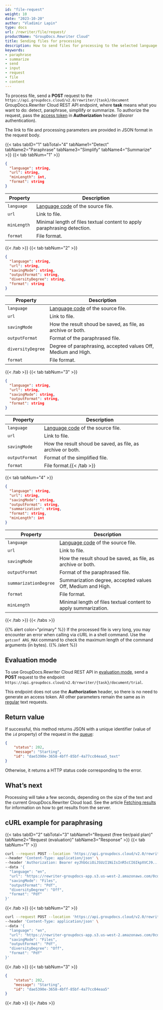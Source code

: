 ```yaml
---
id: "file-request"
weight: 10
date: "2023-10-20"
author: "Vladimir Lapin"
type: docs
url: /rewriter/file/request/
productName: "GroupDocs.Rewriter Cloud"
title: Sending files for processing
description: How to send files for processing to the selected language.
keywords:
- paraphrase
- summarize
- send
- input
- request
- file
- content
---
```


To process file, send a **POST** request to the `https://api.groupdocs.cloud/v2.0/rewriter/{task}/document` GroupDocs.Rewriter Cloud REST API endpoint, where **task** means what you want to do: detect, paraphrase, simpllify or summarize. To authorize the request, pass the [access token](/rewriter/authorization/) in **Authorization** header (_Bearer_ authentication).

The link to file and processing parameters are provided in JSON format in the request body. 

{{< tabs tabID="1" tabTotal="4" tabName1="Detect" tabName2="Paraphrase" tabName3="Simplify" tabName4="Summarize" >}}
{{< tab tabNum="1" >}}

```json
{
  "language": string,
  "url": string,
  "minLength": int,
  "format": string
}
```
Property | Description
-------- | -----------
`language` | [Language code](/rewriter/languages/) of the source file.
`url ` | Link to file.
`minLength ` | Minimal length of files textual content to apply paraphrasing detection.
`format ` | File format.
{{< /tab >}}
{{< tab tabNum="2" >}}

```json
{
  "language": string,
  "url": string,
  "savingMode": string,
  "outputFormat": string,
  "diversityDegree": string,
  "format": string
}
```
Property | Description
-------- | -----------
`language` | [Language code](/rewriter/languages/) of the source file.
`url` | Link to file.
`savingMode ` | How the result shoud be saved, as file, as archive or both.
`outputFormat ` | Format of the paraphrased file.
`diversityDegree` | Degree of paraphrasing, accepted values Off, Medium and High.
`format` | File format.
{{< /tab >}}
{{< tab tabNum="3" >}}

```json
{
  "language": string,
  "url": string,
  "savingMode": string,
  "outputFormat": string,
  "format": string
}
```
Property | Description
-------- | -----------
`language` | [Language code](/rewriter/languages/) of the source file.
`url` | Link to file.
`savingMode ` | How the result shoud be saved, as file, as archive or both.
`outputFormat ` | Format of the simplified file.
`format` | File format.{{< /tab >}}
{{< tab tabNum="4" >}}

```json
{
  "language": string,
  "url": string,
  "savingMode": string,
  "outputFormat": string,
  "summarization": string,
  "format": string,
  "minLength": int
}
```
Property | Description
-------- | -----------
`language` | [Language code](/rewriter/languages/) of the source file.
`url` | Link to file.
`savingMode ` | How the result shoud be saved, as file, as archive or both.
`outputFormat ` | Format of the paraphrased file.
`summarizationDegree` | Summarization degree, accepted values Off, Medium and High.
`format` | File format.
`minLength ` | Minimal length of files textual content to apply summarization.
{{< /tab >}}
{{< /tabs >}}

{{% alert color="primary" %}} 
If the processed file is very long, you may encounter an error when calling via cURL in a shell command. Use the `getconf ARG_MAX` command to check the maximum length of the command arguments (in bytes).
{{% /alert %}}

## Evaluation mode

To use GroupDocs.Rewriter Cloud REST API in [evaluation mode](/rewriter/evaluation/), send a **POST** request to the endpoint `https://api.groupdocs.cloud/v2.0/rewriter/{task}/document/trial`.

This endpoint does not use the **Authorization** header, so there is no need to generate an access token. All other parameters remain the same as in [regular](/rewriter/subscription/) text requests.

## Return value

If successful, this method returns JSON with a unique identifier (value of the `id` property) of the request in the [queue](/rewriter/workflow/):

```json
{
    "status": 202,
    "message": "Starting",
    "id": "dae5390e-3658-4bff-85bf-4a77cc04eaa5_text"
}
```

Otherwise, it returns a HTTP status code corresponding to the error.

## What’s next

Processing will take a few seconds, depending on the size of the text and the current GroupDocs.Rewriter Cloud load. See the article [Fetching results](/rewriter/text/fetch/) for information on how to get results from the server.

## cURL example for paraphrasing

{{< tabs tabID="2" tabTotal="3" tabName1="Request (free tier/paid plan)" tabName2="Request (evaluation)" tabName3="Response" >}}
{{< tab tabNum="1" >}}

```bash
curl --request POST --location 'https://api.groupdocs.cloud/v2.0/rewriter/paraphrase/document' \
--header 'Content-Type: application/json' \
--header 'Authorization: Bearer eyJhbGciOiJSUzI1NiIsInR5cCI6IkpXVCJ9...LxLejtsVFwrZpHA' \
--data '{
  "language": "en",
  "url": "https://rewriter-groupdocs-app.s3.us-west-2.amazonaws.com/0cd7b09d-4d63-4bcd-a9a5-dfd72897aa17.pdf...ff474526313a24821e98",
  "savingMode": "Files",
  "outputFormat": "Pdf",
  "diversityDegree": "Off",
  "format": "Pdf"
}'
```
{{< /tab >}}
{{< tab tabNum="2" >}}

```bash
curl --request POST --location 'https://api.groupdocs.cloud/v2.0/rewriter/paraphrase/document/trial' \
--header 'Content-Type: application/json' \
--data '{
  "language": "en",
  "url": "https://rewriter-groupdocs-app.s3.us-west-2.amazonaws.com/0cd7b09d-4d63-4bcd-a9a5-dfd72897aa17.pdf...ff474526313a24821e98",
  "savingMode": "Files",
  "outputFormat": "Pdf",
  "diversityDegree": "Off",
  "format": "Pdf"
}'
```
{{< /tab >}}
{{< tab tabNum="3" >}}

```json
{
    "status": 202,
    "message": "Starting",
    "id": "dae5390e-3658-4bff-85bf-4a77cc04eaa5"
}
```
{{< /tab >}}
{{< /tabs >}}

